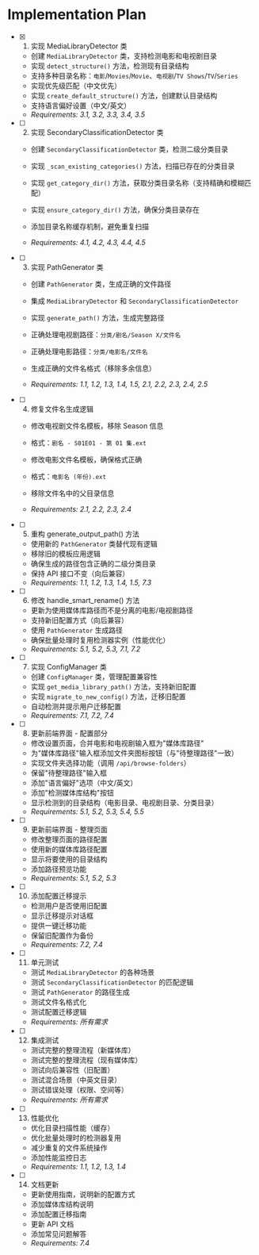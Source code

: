 # Implementation Plan

- [x] 1. 实现 MediaLibraryDetector 类


  - 创建 `MediaLibraryDetector` 类，支持检测电影和电视剧目录
  - 实现 `detect_structure()` 方法，检测现有目录结构
  - 支持多种目录名称：`电影`/`Movies`/`Movie`、`电视剧`/`TV Shows`/`TV`/`Series`
  - 实现优先级匹配（中文优先）
  - 实现 `create_default_structure()` 方法，创建默认目录结构
  - 支持语言偏好设置（中文/英文）
  - _Requirements: 3.1, 3.2, 3.3, 3.4, 3.5_



- [ ] 2. 实现 SecondaryClassificationDetector 类
  - 创建 `SecondaryClassificationDetector` 类，检测二级分类目录
  - 实现 `_scan_existing_categories()` 方法，扫描已存在的分类目录
  - 实现 `get_category_dir()` 方法，获取分类目录名称（支持精确和模糊匹配）
  - 实现 `ensure_category_dir()` 方法，确保分类目录存在



  - 添加目录名称缓存机制，避免重复扫描
  - _Requirements: 4.1, 4.2, 4.3, 4.4, 4.5_

- [ ] 3. 实现 PathGenerator 类
  - 创建 `PathGenerator` 类，生成正确的文件路径
  - 集成 `MediaLibraryDetector` 和 `SecondaryClassificationDetector`


  - 实现 `generate_path()` 方法，生成完整路径
  - 正确处理电视剧路径：`分类/剧名/Season X/文件名`
  - 正确处理电影路径：`分类/电影名/文件名`
  - 生成正确的文件名格式（移除多余信息）
  - _Requirements: 1.1, 1.2, 1.3, 1.4, 1.5, 2.1, 2.2, 2.3, 2.4, 2.5_



- [ ] 4. 修复文件名生成逻辑
  - 修改电视剧文件名模板，移除 Season 信息
  - 格式：`剧名 - S01E01 - 第 01 集.ext`
  - 修改电影文件名模板，确保格式正确
  - 格式：`电影名 (年份).ext`




  - 移除文件名中的父目录信息
  - _Requirements: 2.1, 2.2, 2.3, 2.4_



- [ ] 5. 重构 generate_output_path() 方法
  - 使用新的 `PathGenerator` 类替代现有逻辑
  - 移除旧的模板应用逻辑
  - 确保生成的路径包含正确的二级分类目录
  - 保持 API 接口不变（向后兼容）
  - _Requirements: 1.1, 1.2, 1.3, 1.4, 1.5, 7.3_

- [ ] 6. 修改 handle_smart_rename() 方法
  - 更新为使用媒体库路径而不是分离的电影/电视剧路径
  - 支持新旧配置方式（向后兼容）
  - 使用 `PathGenerator` 生成路径
  - 确保批量处理时复用检测器实例（性能优化）
  - _Requirements: 5.1, 5.2, 5.3, 7.1, 7.2_

- [ ] 7. 实现 ConfigManager 类
  - 创建 `ConfigManager` 类，管理配置兼容性
  - 实现 `get_media_library_path()` 方法，支持新旧配置
  - 实现 `migrate_to_new_config()` 方法，迁移旧配置
  - 自动检测并提示用户迁移配置
  - _Requirements: 7.1, 7.2, 7.4_

- [ ] 8. 更新前端界面 - 配置部分
  - 修改设置页面，合并电影和电视剧输入框为"媒体库路径"
  - 为"媒体库路径"输入框添加文件夹图标按钮（与"待整理路径"一致）
  - 实现文件夹选择功能（调用 `/api/browse-folders`）
  - 保留"待整理路径"输入框
  - 添加"语言偏好"选项（中文/英文）
  - 添加"检测媒体库结构"按钮
  - 显示检测到的目录结构（电影目录、电视剧目录、分类目录）
  - _Requirements: 5.1, 5.2, 5.3, 5.4, 5.5_

- [ ] 9. 更新前端界面 - 整理页面
  - 修改整理页面的路径配置
  - 使用新的媒体库路径配置
  - 显示将要使用的目录结构
  - 添加路径预览功能
  - _Requirements: 5.1, 5.2, 5.3_

- [ ] 10. 添加配置迁移提示
  - 检测用户是否使用旧配置
  - 显示迁移提示对话框
  - 提供一键迁移功能
  - 保留旧配置作为备份
  - _Requirements: 7.2, 7.4_

- [ ] 11. 单元测试
  - 测试 `MediaLibraryDetector` 的各种场景
  - 测试 `SecondaryClassificationDetector` 的匹配逻辑
  - 测试 `PathGenerator` 的路径生成
  - 测试文件名格式化
  - 测试配置迁移逻辑
  - _Requirements: 所有需求_

- [ ] 12. 集成测试
  - 测试完整的整理流程（新媒体库）
  - 测试完整的整理流程（现有媒体库）
  - 测试向后兼容性（旧配置）
  - 测试混合场景（中英文目录）
  - 测试错误处理（权限、空间等）
  - _Requirements: 所有需求_

- [ ] 13. 性能优化
  - 优化目录扫描性能（缓存）
  - 优化批量处理时的检测器复用
  - 减少重复的文件系统操作
  - 添加性能监控日志
  - _Requirements: 1.1, 1.2, 1.3, 1.4_

- [ ] 14. 文档更新
  - 更新使用指南，说明新的配置方式
  - 添加媒体库结构说明
  - 添加配置迁移指南
  - 更新 API 文档
  - 添加常见问题解答
  - _Requirements: 7.4_
